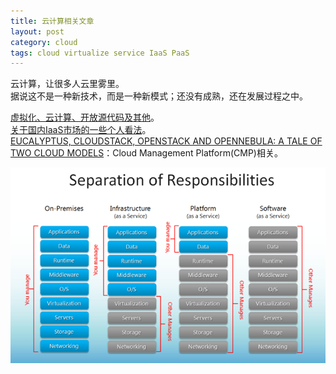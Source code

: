 ```yaml
---
title: 云计算相关文章
layout: post
category: cloud
tags: cloud virtualize service IaaS PaaS
---
```


云计算，让很多人云里雾里。  
据说这不是一种新技术，而是一种新模式；还没有成熟，还在发展过程之中。  

[虚拟化、云计算、开放源代码及其他](http://www.qyjohn.net/?p=1552)。  
[关于国内IaaS市场的一些个人看法](http://www.qyjohn.net/?p=3064)。  
[EUCALYPTUS, CLOUDSTACK, OPENSTACK AND OPENNEBULA: A TALE OF TWO CLOUD MODELS](http://blog.opennebula.org/?p=4042)：Cloud Management Platform(CMP)相关。  

![](/images/iaas_paas_saas.png)

